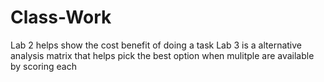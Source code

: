# Class-Work

Lab 2 helps show the cost benefit of doing a task
Lab 3 is a alternative analysis matrix that helps pick the best option when mulitple are available by scoring each
